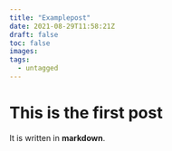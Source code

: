 ```yaml
---
title: "Examplepost"
date: 2021-08-29T11:58:21Z
draft: false
toc: false
images:
tags:
  - untagged
---
```


# This is the first post

It is written in **markdown**.  